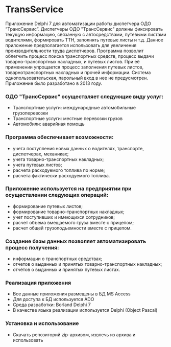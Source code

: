 # TransService
Приложение Delphi 7 для автоматизации работы диспетчера ОДО “ТрансСервис”.
Диспетчеры ОДО "ТрансСервис" должны фиксировать текущую информацию, связанную с автосредствами, путевыми листами водителями, формировать ТТН, заполнять путевые листы и т.д.
Данное приложение предполагается использовать для увеличения производительности труда диспетчеров. Программа позволит облегчить процесс поиска транспортных средств, процесс выдачи товарно-транспортных накладных, и путевых листов. При её применении упрощается процесс заполнения путевых листов, товарнотранспортных накладных и прочей информации.
Система однопользовательская, парольный вход в нее не предусмотрен. Приложение было разработано в 2013 году.

### ОДО "ТрансСервис" осуществляет следующие виду услуг:
  - Транспортные услуги: международные автомобильные грузоперевозки
  - Транспортные услуги: местные перевозки грузов
  - Автомобили: аварийная помощь

### Программа обеспечивает возможности:
  - учета поступления новых данных о водителях, транспорте, диспетчерах, механиках;
  - учета товарно-транспортных накладных;
  - учета путевых листов;
  - расчета расходуемого топлива по норме;
  - расчета фактически расходуемого топлива.

### Приложение используется на предприятии при осуществлении следующих операций:
  - формирование путевых листов;
  - формирование товарно-транспортных накладных;
  - учет поступивших и имеющихся сотрудников;
  - расчет объема вмещаемого груза вместе с прицепом;
  - расчет общей грузоподъемности вместе с прицепом.

### Создание базы данных позволяет автоматизировать процесс получения:
  - информации о транспортных средствах;
  - отчетов о выданных и принятых товарно-транспортных накладных;
  - отчётов о выданных и принятых путевых листах. 

### Реализация приложения
  - Все данные приложения размещены в БД MS Access
  - Для доступа к БД используется ADO
  - Среда разработки: Borland Delphi 7
  - В качестве языка реализации используется Delphi (Object Pascal)

### Установка и использование

  - Скачать репозиторий zip-архивом, извлечь из архива и использовать
